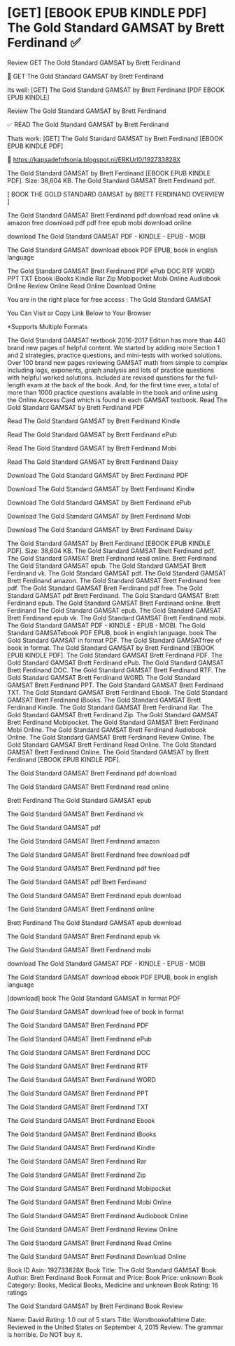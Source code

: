# [GET] [EBOOK EPUB KINDLE PDF] The Gold Standard GAMSAT by Brett Ferdinand ✅
Review GET The Gold Standard GAMSAT by Brett Ferdinand

📔 GET The Gold Standard GAMSAT by Brett Ferdinand

Its well: [GET] The Gold Standard GAMSAT by Brett Ferdinand [PDF EBOOK EPUB KINDLE]


Review The Gold Standard GAMSAT by Brett Ferdinand

✅ READ The Gold Standard GAMSAT by Brett Ferdinand

Thats work: [GET] The Gold Standard GAMSAT by Brett Ferdinand [EBOOK EPUB KINDLE PDF]



🧭 https://kapsadefnfsonia.blogspot.nl/ERKUrl0/192733828X



The Gold Standard GAMSAT by Brett Ferdinand [EBOOK EPUB KINDLE PDF]. Size: 38,604 KB. The Gold Standard GAMSAT Brett Ferdinand pdf.

[ BOOK THE GOLD STANDARD GAMSAT by BRETT FERDINAND OVERVIEW ]

The Gold Standard GAMSAT Brett Ferdinand pdf download read online vk amazon free download pdf pdf free epub mobi download online

download The Gold Standard GAMSAT PDF - KINDLE - EPUB - MOBI

The Gold Standard GAMSAT download ebook PDF EPUB, book in english language

The Gold Standard GAMSAT Brett Ferdinand PDF ePub DOC RTF WORD PPT TXT Ebook iBooks Kindle Rar Zip Mobipocket Mobi Online Audiobook Online Review Online Read Online Download Online

You are in the right place for free access : The Gold Standard GAMSAT

You Can Visit or Copy Link Below to Your Browser

*Supports Multiple Formats

The Gold Standard GAMSAT textbook 2016-2017 Edition has more than 440 brand new pages of helpful content. We started by adding more Section 1 and 2 strategies, practice questions, and mini-tests with worked solutions. Over 100 brand new pages reviewing GAMSAT math from simple to complex including logs, exponents, graph analysis and lots of practice questions with helpful worked solutions. Included are revised questions for the full-length exam at the back of the book. And, for the first time ever, a total of more than 1000 practice questions available in the book and online using the Online Access Card which is found in each GAMSAT textbook.
Read The Gold Standard GAMSAT by Brett Ferdinand PDF

Read The Gold Standard GAMSAT by Brett Ferdinand Kindle

Read The Gold Standard GAMSAT by Brett Ferdinand ePub

Read The Gold Standard GAMSAT by Brett Ferdinand Mobi

Read The Gold Standard GAMSAT by Brett Ferdinand Daisy

Download The Gold Standard GAMSAT by Brett Ferdinand PDF

Download The Gold Standard GAMSAT by Brett Ferdinand Kindle

Download The Gold Standard GAMSAT by Brett Ferdinand ePub

Download The Gold Standard GAMSAT by Brett Ferdinand Mobi

Download The Gold Standard GAMSAT by Brett Ferdinand Daisy

The Gold Standard GAMSAT by Brett Ferdinand [EBOOK EPUB KINDLE PDF]. Size: 38,604 KB. The Gold Standard GAMSAT Brett Ferdinand pdf. The Gold Standard GAMSAT Brett Ferdinand read online. Brett Ferdinand The Gold Standard GAMSAT epub. The Gold Standard GAMSAT Brett Ferdinand vk. The Gold Standard GAMSAT pdf. The Gold Standard GAMSAT Brett Ferdinand amazon. The Gold Standard GAMSAT Brett Ferdinand free pdf. The Gold Standard GAMSAT Brett Ferdinand pdf free. The Gold Standard GAMSAT pdf Brett Ferdinand. The Gold Standard GAMSAT Brett Ferdinand epub. The Gold Standard GAMSAT Brett Ferdinand online. Brett Ferdinand The Gold Standard GAMSAT epub. The Gold Standard GAMSAT Brett Ferdinand epub vk. The Gold Standard GAMSAT Brett Ferdinand mobi. The Gold Standard GAMSAT PDF - KINDLE - EPUB - MOBI. The Gold Standard GAMSATebook PDF EPUB, book in english language. book The Gold Standard GAMSAT in format PDF. The Gold Standard GAMSATfree of book in format. The Gold Standard GAMSAT by Brett Ferdinand [EBOOK EPUB KINDLE PDF]. The Gold Standard GAMSAT Brett Ferdinand PDF. The Gold Standard GAMSAT Brett Ferdinand ePub. The Gold Standard GAMSAT Brett Ferdinand DOC. The Gold Standard GAMSAT Brett Ferdinand RTF. The Gold Standard GAMSAT Brett Ferdinand WORD. The Gold Standard GAMSAT Brett Ferdinand PPT. The Gold Standard GAMSAT Brett Ferdinand TXT. The Gold Standard GAMSAT Brett Ferdinand Ebook. The Gold Standard GAMSAT Brett Ferdinand iBooks. The Gold Standard GAMSAT Brett Ferdinand Kindle. The Gold Standard GAMSAT Brett Ferdinand Rar. The Gold Standard GAMSAT Brett Ferdinand Zip. The Gold Standard GAMSAT Brett Ferdinand Mobipocket. The Gold Standard GAMSAT Brett Ferdinand Mobi Online. The Gold Standard GAMSAT Brett Ferdinand Audiobook Online. The Gold Standard GAMSAT Brett Ferdinand Review Online. The Gold Standard GAMSAT Brett Ferdinand Read Online. The Gold Standard GAMSAT Brett Ferdinand Online. The Gold Standard GAMSAT by Brett Ferdinand [EBOOK EPUB KINDLE PDF].

The Gold Standard GAMSAT Brett Ferdinand pdf download

The Gold Standard GAMSAT Brett Ferdinand read online

Brett Ferdinand The Gold Standard GAMSAT epub

The Gold Standard GAMSAT Brett Ferdinand vk

The Gold Standard GAMSAT pdf

The Gold Standard GAMSAT Brett Ferdinand amazon

The Gold Standard GAMSAT Brett Ferdinand free download pdf

The Gold Standard GAMSAT Brett Ferdinand pdf free

The Gold Standard GAMSAT pdf Brett Ferdinand

The Gold Standard GAMSAT Brett Ferdinand epub download

The Gold Standard GAMSAT Brett Ferdinand online

Brett Ferdinand The Gold Standard GAMSAT epub download

The Gold Standard GAMSAT Brett Ferdinand epub vk

The Gold Standard GAMSAT Brett Ferdinand mobi

download The Gold Standard GAMSAT PDF - KINDLE - EPUB - MOBI

The Gold Standard GAMSAT download ebook PDF EPUB, book in english language

[download] book The Gold Standard GAMSAT in format PDF

The Gold Standard GAMSAT download free of book in format

The Gold Standard GAMSAT Brett Ferdinand PDF

The Gold Standard GAMSAT Brett Ferdinand ePub

The Gold Standard GAMSAT Brett Ferdinand DOC

The Gold Standard GAMSAT Brett Ferdinand RTF

The Gold Standard GAMSAT Brett Ferdinand WORD

The Gold Standard GAMSAT Brett Ferdinand PPT

The Gold Standard GAMSAT Brett Ferdinand TXT

The Gold Standard GAMSAT Brett Ferdinand Ebook

The Gold Standard GAMSAT Brett Ferdinand iBooks

The Gold Standard GAMSAT Brett Ferdinand Kindle

The Gold Standard GAMSAT Brett Ferdinand Rar

The Gold Standard GAMSAT Brett Ferdinand Zip

The Gold Standard GAMSAT Brett Ferdinand Mobipocket

The Gold Standard GAMSAT Brett Ferdinand Mobi Online

The Gold Standard GAMSAT Brett Ferdinand Audiobook Online

The Gold Standard GAMSAT Brett Ferdinand Review Online

The Gold Standard GAMSAT Brett Ferdinand Read Online

The Gold Standard GAMSAT Brett Ferdinand Download Online

Book ID Asin: 192733828X
Book Title: The Gold Standard GAMSAT
Book Author: Brett Ferdinand
Book Format and Price:
Book Price: unknown
Book Category: Books, Medical Books, Medicine and unknown
Book Rating: 16 ratings

The Gold Standard GAMSAT by Brett Ferdinand Book Review

Name: David
Rating: 1.0 out of 5 stars
Title: Worstbookofalltime
Date: Reviewed in the United States on September 4, 2015
Review: The grammar is horrible. Do NOT buy it.
